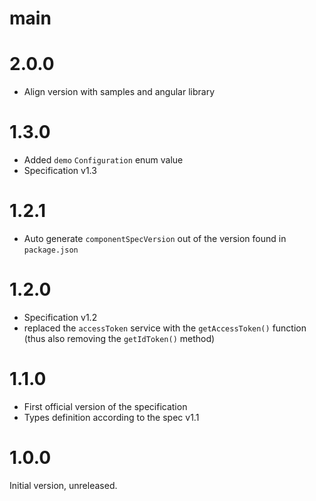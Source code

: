 # main

# 2.0.0

* Align version with samples and angular library

# 1.3.0

* Added `demo` `Configuration` enum value
* Specification v1.3

# 1.2.1

* Auto generate `componentSpecVersion` out of the version found in `package.json`

# 1.2.0

* Specification v1.2
* replaced the `accessToken` service with the `getAccessToken()` function (thus also removing the `getIdToken()` method)


# 1.1.0

* First official version of the specification
* Types definition according to the spec v1.1


# 1.0.0

Initial version, unreleased.

